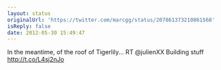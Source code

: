 ```yaml
---
layout: status
originalUrl: 'https://twitter.com/marcgg/status/207861373210861568'
isReply: false
date: 2012-05-30 15:49:47
---
```


In the meantime, of the roof of Tigerlily... RT @julienXX Building stuff http://t.co/L4sj2nJo
